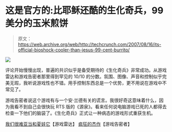 # 这是官方的:比耶稣还酷的生化奇兵，99 美分的玉米煎饼

> 原文：<https://web.archive.org/web/http://techcrunch.com/2007/08/16/its-official-bioshock-cooler-than-jesus-99-cent-burrito/>

![](img/c581b740b2bd0a719bcdb22adf3ee0c0.png)

评论开始慢慢出现，普遍的共识似乎是备受期待的《生化奇兵》非常成功。从游戏雷达和游戏告密者那里得到罕见的 10/10 的分数。氛围、图像、声音和控制似乎完美无瑕，我听说游戏性也不错。用手控制东西总是一个优势，更不用说在游戏中不常见了。

游戏告密者说这个游戏有与一个安·兰德有关的谎言。我很好奇这意味着什么，因为我看不到自己会很快玩 RTS 版的《源泉》。看来任何说电脑游戏已死的人都得去检查一下他们的脑袋了。《生化奇兵》正式让一种病态的游戏形式重获生机。

[我们很难亚当和夏娃它](https://web.archive.org/web/20141106005949/http://www.gamesradar.com/us/pc/game/reviews/article.jsp?articleId=2007081595653768046&sectionId=1000&releaseId=20060426172718471012)【游戏雷达】
[疯狂的杰作](https://web.archive.org/web/20141106005949/http://www.gameinformer.com/Games/Review/200709/R07.0814.1203.13551.htm)【游戏告密者】